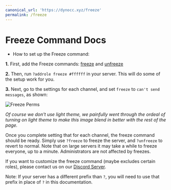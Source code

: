 ```yaml
---
canonical_url: 'https://dynocc.xyz/freeze'
permalink: /freeze
---
```


# Freeze Command Docs
- How to set up the Freeze command:

**1.** First, add the Freeze commands: [freeze](https://github.com/Dyno-CC/Dyno-Custom-Commands/blob/master/Moderation%20Commands/Freeze%20Commands/freeze.txt) and [unfreeze](https://github.com/Dyno-CC/Dyno-Custom-Commands/blob/master/Moderation%20Commands/Freeze%20Commands/unfreeze.txt)

**2.** Then, run `?addrole freeze #ffffff` in your server. This will do some of the setup work for you.

**3.** Next, go to the settings for each channel, and set `freeze` to `can't send messages`, as shown:

![Freeze Perms](https://cdn.discordapp.com/attachments/252296452708106240/349807958378414084/Screen_Shot_2017-08-20_at_9.26.10_PM.png)

*Of course we don't use light theme, we painfully went through the ordeal of turning on light theme to make this image blend in better with the rest of the page.*

Once you complete setting that for each channel, the freeze command should be ready. Simply use `?freeze` to freeze the server, and `?unfreeze` to revert to normal.
Note that on large servers it may take a while to freeze everyone, up to a minute.
Administrators are not affected by freezes.

If you want to customize the freeze command (maybe excludes certain roles), please contact us on our [Discord Server](https://discord.gg/ExxcFgr).

Note: If your server has a different prefix than `?`, you will need to use that prefix in place of `?` in this documentation.


